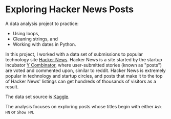 # Exploring Hacker News Posts

A data analysis project to practice:
- Using loops, 
- Cleaning strings, and 
- Working with dates in Python.

In this project, I worked with a data set of submissions to popular technology site [Hacker News](https://news.ycombinator.com/).
Hacker News is a site started by the startup incubator [Y Combinator](https://www.ycombinator.com/), where user-submitted stories (known as "posts") are voted and commented upon, similar to reddit. Hacker News is extremely popular in technology and startup circles, and posts that make it to the top of Hacker News' listings can get hundreds of thousands of visitors as a result.

The data set source is [Kaggle](https://www.kaggle.com/hacker-news/hacker-news-posts).

The analysis focuses on exploring posts whose titles begin with either `Ask HN` or `Show HN`. 

